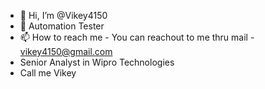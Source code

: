 - 👋 Hi, I’m @Vikey4150
- 🌱 Automation Tester
- 📫 How to reach me - You can reachout to me thru mail - vikey4150@gmail.com
- Senior Analyst in Wipro Technologies
- Call me Vikey
<!---
Vikey4150/Vikey4150 is a ✨ special ✨ repository because its `README.md` (this file) appears on your GitHub profile.
You can click the Preview link to take a look at your changes.
--->
